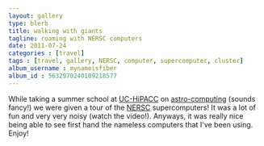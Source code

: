 ```yaml
---
layout: gallery
type: blerb
title: walking with giants
tagline: roaming with NERSC computers
date: 2011-07-24
categories : [travel]
tags : [travel, gallery, NERSC, computer, supercomputer, cluster]
album_username : mynameisfiber
album_id : 5632970240109218577
---
```


While taking a summer school at [UC-HiPACC](hipacc.ucsc.edu/) on
[astro-computing](http://hipacc.ucsc.edu/ISSAC2012.html) (sounds fancy!) we
were given a tour of the [NERSC](http://www.nersc.gov/) supercomputers!  It was
a lot of fun and very very noisy (watch the video!).  Anyways, it was really
nice being able to see first hand the nameless computers that I've been using.
Enjoy!

